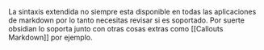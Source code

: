 La sintaxis extendida no siempre esta disponible en todas las aplicaciones de markdown por lo tanto necesitas revisar si es soportado.
Por suerte obsidian lo soporta junto con otras cosas extras como [[Callouts Markdown]] por ejemplo.